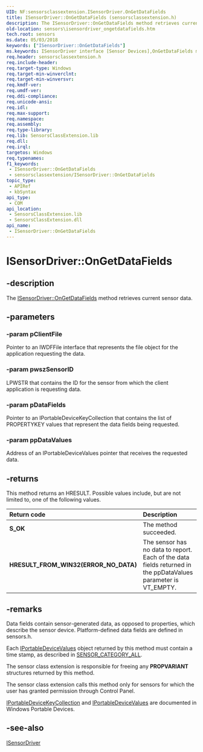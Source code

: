 ```yaml
---
UID: NF:sensorsclassextension.ISensorDriver.OnGetDataFields
title: ISensorDriver::OnGetDataFields (sensorsclassextension.h)
description: The ISensorDriver::OnGetDataFields method retrieves current sensor data.
old-location: sensors\isensordriver_ongetdatafields.htm
tech.root: sensors
ms.date: 05/03/2018
keywords: ["ISensorDriver::OnGetDataFields"]
ms.keywords: ISensorDriver interface [Sensor Devices],OnGetDataFields method, ISensorDriver.OnGetDataFields, ISensorDriver::OnGetDataFields, OnGetDataFields, OnGetDataFields method [Sensor Devices], OnGetDataFields method [Sensor Devices],ISensorDriver interface, sensors.isensordriver_ongetdatafields, sensorsclassextension/ISensorDriver::OnGetDataFields
req.header: sensorsclassextension.h
req.include-header: 
req.target-type: Windows
req.target-min-winverclnt: 
req.target-min-winversvr: 
req.kmdf-ver: 
req.umdf-ver: 
req.ddi-compliance: 
req.unicode-ansi: 
req.idl: 
req.max-support: 
req.namespace: 
req.assembly: 
req.type-library: 
req.lib: SensorsClassExtension.lib
req.dll: 
req.irql: 
targetos: Windows
req.typenames: 
f1_keywords:
 - ISensorDriver::OnGetDataFields
 - sensorsclassextension/ISensorDriver::OnGetDataFields
topic_type:
 - APIRef
 - kbSyntax
api_type:
 - COM
api_location:
 - SensorsClassExtension.lib
 - SensorsClassExtension.dll
api_name:
 - ISensorDriver::OnGetDataFields
---
```


# ISensorDriver::OnGetDataFields


## -description

The <a href="/windows-hardware/drivers/ddi/sensorsclassextension/nf-sensorsclassextension-isensordriver-ongetdatafields">ISensorDriver::OnGetDataFields</a> method retrieves current sensor data.

## -parameters

### -param pClientFile

 Pointer to an IWDFFile interface that represents the file object for the application requesting the data.

### -param pwszSensorID

LPWSTR that contains the ID for the sensor from which the client application is requesting data.

### -param pDataFields

Pointer to an IPortableDeviceKeyCollection that contains the list of PROPERTYKEY values that represent the data fields being requested.

### -param ppDataValues

Address of an IPortableDeviceValues pointer that receives the requested data.

## -returns

This method returns an HRESULT. Possible values include, but are not limited to, one of the following values.

| **Return code** | **Description** | 
|:--|:--|
| **S_OK** | The method succeeded. | 
| **HRESULT_FROM_WIN32(ERROR_NO_DATA)** | The sensor has no data to report. Each of the data fields returned in the ppDataValues parameter is VT_EMPTY. |

## -remarks

Data fields contain sensor-generated data, as opposed to properties, which describe the sensor device. Platform-defined data fields are defined in sensors.h.

Each <a href="/windows-hardware/drivers/ddi/portabledevicetypes/nn-portabledevicetypes-iportabledevicevalues">IPortableDeviceValues</a> object returned by this method must contain a time stamp, as described in <a href="/windows-hardware/drivers/sensors/sensor-category-all">SENSOR_CATEGORY_ALL</a>. 

The sensor class extension is responsible for freeing any <b>PROPVARIANT</b> structures returned by this method.

The sensor class extension calls this method only for sensors for which the user has granted permission through Control Panel.

<a href="/windows-hardware/drivers/ddi/portabledevicetypes/nn-portabledevicetypes-iportabledevicekeycollection">IPortableDeviceKeyCollection</a> and <a href="/windows-hardware/drivers/ddi/portabledevicetypes/nn-portabledevicetypes-iportabledevicevalues">IPortableDeviceValues</a> are documented in Windows Portable Devices.

<div class="code"></div>

## -see-also

<a href="/windows-hardware/drivers/ddi/sensorsclassextension/nn-sensorsclassextension-isensordriver">ISensorDriver</a>

